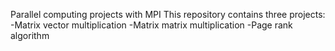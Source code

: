 Parallel computing projects with MPI
This repository contains three projects:
-Matrix vector multiplication
-Matrix matrix multiplication
-Page rank algorithm